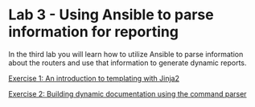 # Lab 3 - Using Ansible to parse information for reporting

In the third lab you will learn how to utilize Ansible to parse information about the routers and use that information to generate dynamic reports.

[Exercise 1: An introduction to templating with Jinja2](./exercise01-templates)

[Exercise 2: Building dynamic documentation using the command parser](./exercise02-parser)
